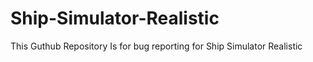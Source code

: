 # Ship-Simulator-Realistic


This Guthub Repository Is for bug reporting for Ship Simulator Realistic
